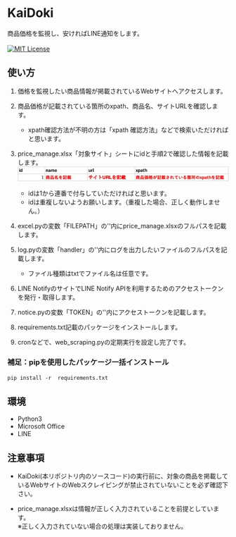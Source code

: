 # KaiDoki
商品価格を監視し、安ければLINE通知をします。<br><br>[![MIT License](http://img.shields.io/badge/license-BSD-blue.svg?style=flat)](LICENSE)

## 使い方
1. 価格を監視したい商品情報が掲載されているWebサイトへアクセスします。

2. 商品価格が記載されている箇所のxpath、商品名、サイトURLを確認します。
    - xpath確認方法が不明の方は「xpath 確認方法」などで検索いただければと思います。

3. price_manage.xlsx「対象サイト」シートにidと手順2で確認した情報を記載します。![サンプル](./w_info_sample.jpg)
    - idは1から連番で付与していただければと思います。
    - idは重複しないようお願いします。（重複した場合、正しく動作しません。）

4. excel.pyの変数「FILEPATH」の''内にprice_manage.xlsxのフルパスを記載します。

5. log.pyの変数「handler」の''内にログを出力したいファイルのフルパスを記載します。
    - ファイル種類はtxtでファイル名は任意です。

6. LINE NotifyのサイトでLINE Notify APIを利用するためのアクセストークンを発行・取得します。

7. notice.pyの変数「TOKEN」の''内にアクセストークンを記載します。

8. requirements.txt記載のパッケージをインストールします。 

9. cronなどで、web_scraping.pyの定期実行を設定し完了です。

### 補足：pipを使用したパッケージ一括インストール
```
pip install -r  requirements.txt
```

## 環境
- Python3
- Microsoft Office
- LINE

## 注意事項
- KaiDoki(本リポジトリ内のソースコード)の実行前に、対象の商品を掲載しているWebサイトのWebスクレイピングが禁止されていないことを必ず確認下さい。

- price_manage.xlsxは情報が正しく入力されていることを前提としています。<br>※正しく入力されていない場合の処理は実装しておりません。
